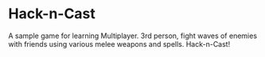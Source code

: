 # Hack-n-Cast
A sample game for learning Multiplayer.
3rd person, fight waves of enemies with friends using
various melee weapons and spells. Hack-n-Cast!
